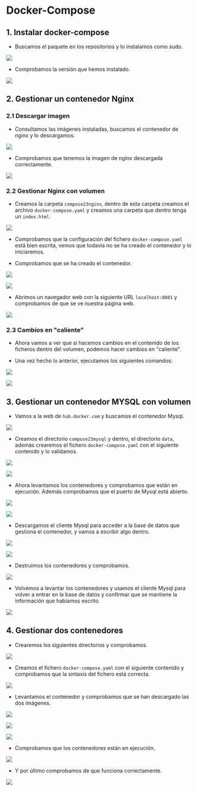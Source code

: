 # **Docker-Compose**

## **1. Instalar docker-compose**

- Buscamos el paquete en los repositorios y lo instalamos como sudo.

![](img/001.png)

- Comprobamos la versión que hemos instalado.

![](img/002.png)


## **2. Gestionar un contenedor Nginx**

### **2.1 Descargar imagen**

- Consultamos las imágenes instaladas, buscamos el contenedor de nginx y lo descargamos.

![](img/003.png)

- Comprobamos que tenemos la imagen de nginx descargada correctamente.

![](img/004.png)

### **2.2 Gestionar Nginx con volumen**

- Creamos la carpeta `compose23nginx`, dentro de esta carpeta creamos el archivo ``docker-compose.yaml`` y  creamos una carpeta que dentro tenga un ``index.html``.

![](img/005.png)

- Comprobamos que la configuración del fichero ``docker-compose.yaml`` está bien escrita, vemos que todavía no se ha creado el contenedor y lo iniciaremos.

- Comprobamos que se ha creado el contenedor.

![](img/033.png)

![](img/034.png)

- Abrimos un navegador web con la siguiente URL `localhost:8081` y comprobamos de que se ve nuestra página web.

![](img/007.png)

### **2.3 Cambios en "caliente"**

- Ahora vamos a ver que si hacemos cambios en el contenido de los ficheros dentro del volumen, podemos hacer cambios en "caliente".

- Una vez hecho lo anterior, ejecutamos los siguientes comandos:

![](img/035.png)

![](img/036.png)

## **3. Gestionar un contenedor MYSQL con volumen**

- Vamos a la web de `hub.docker.com` y buscamos el contenedor Mysql.

![](img/009.png)

- Creamos el directorio `compose23mysql` y dentro, el directorio `data`, además crearemos el fichero ``docker-compose.yaml`` con el siguiente contenido y lo validamos.

![](img/010.png)

![](img/011.png)

- Ahora levantamos los contenedores y comprobamos que están en ejecución. Además comprobamos que el puerto de Mysql está abierto.

![](img/012.png)

![](img/013.png)

- Descargamos el cliente Mysql para acceder a la base de datos que gestiona el contenedor, y vamos a escribir algo dentro.

![](img/020.png)

![](img/022.png)

- Destruimos los contenedores y comprobamos.

![](img/023.png)

- Volvemos a levantar los contenedores y usamos el cliente Mysql para volver a entrar en la base de datos y confirmar que se mantiene la información que habíamos escrito.

![](img/024.png)

## **4. Gestionar dos contenedores**

- Crearemos los siguientes directorios y comprobamos.

![](img/025.png)

- Creamos el fichero ``docker-compose.yaml`` con el siguiente contenido y comprobamos que la sintaxis del fichero está correcta.

![](img/026.png)

- Levantamos el contenedor y comprobamos que se han descargado las dos imágenes.

![](img/027.png)

![](img/028.png)

![](img/029.png)

- Comprobamos que los contenedores están en ejecución.

![](img/030.png)

- Y por último comprobamos de que funciona correctamente.

![](img/031.png)
